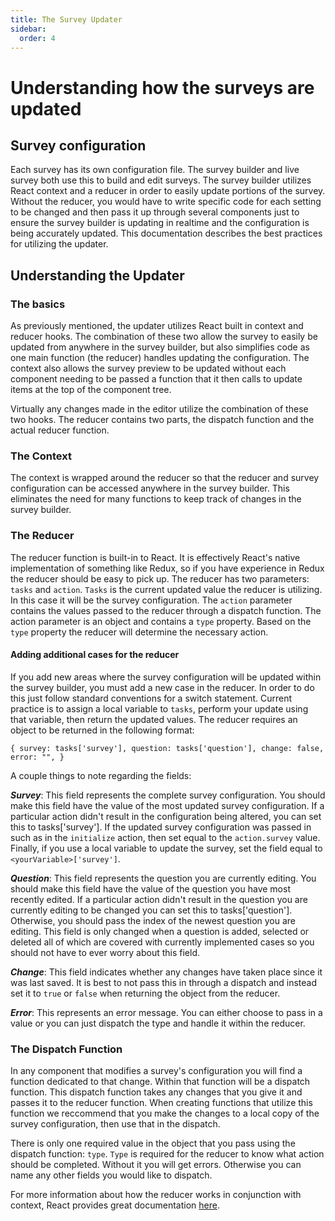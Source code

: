 ```yaml
---
title: The Survey Updater
sidebar:
  order: 4
---
```


# Understanding how the surveys are updated

## Survey configuration

Each survey has its own configuration file. The survey builder and live survey both use this to build and edit surveys. The survey builder utilizes React context and a reducer in order to easily update portions of the survey. Without the reducer, you would have to write specific code for each setting to be changed and then pass it up through several components just to ensure the survey builder is updating in realtime and the configuration is being accurately updated. This documentation describes the best practices for utilizing the updater.

## Understanding the Updater

### The basics

As previously mentioned, the updater utilizes React built in context and reducer hooks. The combination of these two allow the survey to easily be updated from anywhere in the survey builder, but also simplifies code as one main function (the reducer) handles updating the configuration. The context also allows the survey preview to be updated without each component needing to be passed a function that it then calls to update items at the top of the component tree.

Virtually any changes made in the editor utilize the combination of these two hooks. The reducer contains two parts, the dispatch function and the actual reducer function.

### The Context

The context is wrapped around the reducer so that the reducer and survey configuration can be accessed anywhere in the survey builder. This eliminates the need for many functions to keep track of changes in the survey builder.

### The Reducer

The reducer function is built-in to React. It is effectively React's native implementation of something like Redux, so if you have experience in Redux the reducer should be easy to pick up. The reducer has two parameters: `tasks` and `action`. `Tasks` is the current updated value the reducer is utilizing. In this case it will be the survey configuration. The `action` parameter contains the values passed to the reducer through a dispatch function. The action parameter is an object and contains a `type` property. Based on the `type` property the reducer will determine the necessary action.

#### Adding additional cases for the reducer

If you add new areas where the survey configuration will be updated within the survey builder, you must add a new case in the reducer. In order to do this just follow standard conventions for a switch statement. Current practice is to assign a local variable to `tasks`, perform your update using that variable, then return the updated values. The reducer requires an object to be returned in the following format:

`{
survey: tasks['survey'],
question: tasks['question'],
change: false,
error: "",
}`

A couple things to note regarding the fields:

**_Survey_**: This field represents the complete survey configuration. You should make this field have the value of the most updated survey configuration. If a particular action didn't result in the configuration being altered, you can set this to tasks['survey']. If the updated survey configuration was passed in such as in the `initialize` action, then set equal to the `action.survey` value. Finally, if you use a local variable to update the survey, set the field equal to `<yourVariable>['survey']`.

**_Question_**: This field represents the question you are currently editing. You should make this field have the value of the question you have most recently edited. If a particular action didn't result in the question you are currently editing to be changed you can set this to tasks['question']. Otherwise, you should pass the index of the newest question you are editing. This field is only changed when a question is added, selected or deleted all of which are covered with currently implemented cases so you should not have to ever worry about this field.

**_Change_**: This field indicates whether any changes have taken place since it was last saved. It is best to not pass this in through a dispatch and instead set it to `true` or `false` when returning the object from the reducer.

**_Error_**: This represents an error message. You can either choose to pass in a value or you can just dispatch the type and handle it within the reducer.

### The Dispatch Function

In any component that modifies a survey's configuration you will find a function dedicated to that change. Within that function will be a dispatch function. This dispatch function takes any changes that you give it and passes it to the reducer function. When creating functions that utilize this function we reccommend that you make the changes to a local copy of the survey configuration, then use that in the dispatch.

There is only one required value in the object that you pass using the dispatch function: `type`. `Type` is required for the reducer to know what action should be completed. Without it you will get errors. Otherwise you can name any other fields you would like to dispatch.

For more information about how the reducer works in conjunction with context, React provides great documentation [here](https://react.dev/learn/scaling-up-with-reducer-and-context).
